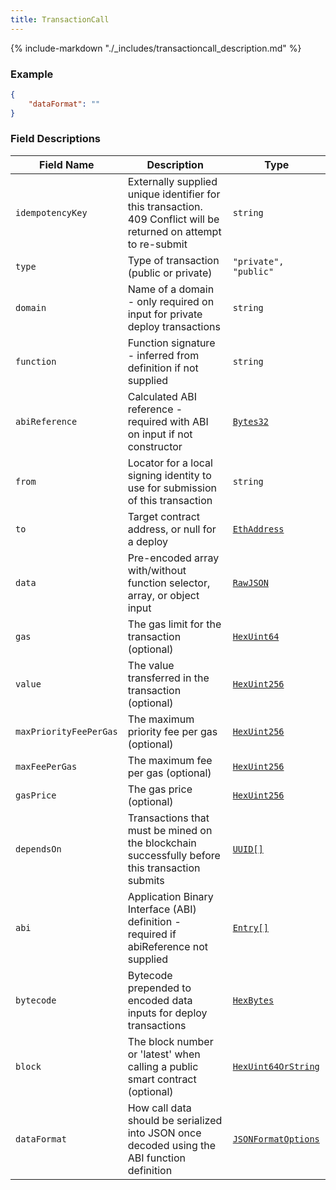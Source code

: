 ```yaml
---
title: TransactionCall
---
```

{% include-markdown "./_includes/transactioncall_description.md" %}

### Example

```json
{
    "dataFormat": ""
}
```

### Field Descriptions

| Field Name | Description | Type |
|------------|-------------|------|
| `idempotencyKey` | Externally supplied unique identifier for this transaction. 409 Conflict will be returned on attempt to re-submit | `string` |
| `type` | Type of transaction (public or private) | `"private", "public"` |
| `domain` | Name of a domain - only required on input for private deploy transactions | `string` |
| `function` | Function signature - inferred from definition if not supplied | `string` |
| `abiReference` | Calculated ABI reference - required with ABI on input if not constructor | [`Bytes32`](simpletypes.md#bytes32) |
| `from` | Locator for a local signing identity to use for submission of this transaction | `string` |
| `to` | Target contract address, or null for a deploy | [`EthAddress`](simpletypes.md#ethaddress) |
| `data` | Pre-encoded array with/without function selector, array, or object input | [`RawJSON`](simpletypes.md#rawjson) |
| `gas` | The gas limit for the transaction (optional) | [`HexUint64`](simpletypes.md#hexuint64) |
| `value` | The value transferred in the transaction (optional) | [`HexUint256`](simpletypes.md#hexuint256) |
| `maxPriorityFeePerGas` | The maximum priority fee per gas (optional) | [`HexUint256`](simpletypes.md#hexuint256) |
| `maxFeePerGas` | The maximum fee per gas (optional) | [`HexUint256`](simpletypes.md#hexuint256) |
| `gasPrice` | The gas price (optional) | [`HexUint256`](simpletypes.md#hexuint256) |
| `dependsOn` | Transactions that must be mined on the blockchain successfully before this transaction submits | [`UUID[]`](simpletypes.md#uuid) |
| `abi` | Application Binary Interface (ABI) definition - required if abiReference not supplied | [`Entry[]`](transactioninput.md#entry) |
| `bytecode` | Bytecode prepended to encoded data inputs for deploy transactions | [`HexBytes`](simpletypes.md#hexbytes) |
| `block` | The block number or 'latest' when calling a public smart contract (optional) | [`HexUint64OrString`](simpletypes.md#hexuint64orstring) |
| `dataFormat` | How call data should be serialized into JSON once decoded using the ABI function definition | [`JSONFormatOptions`](jsonformatoptions.md#jsonformatoptions) |

